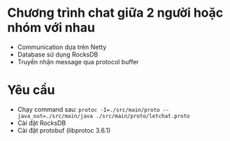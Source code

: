 # Chương trình chat giữa 2 người hoặc nhóm với nhau

- Communication dựa trên Netty
- Database sử dụng RocksDB
- Truyền nhận message qua protocol buffer

# Yêu cầu

- Chạy command sau: ```protoc -I=./src/main/proto --java_out=./src/main/java ./src/main/proto/letchat.proto ```
- Cài đặt RocksDB
- Cài đặt protobuf (libprotoc 3.6.1)
